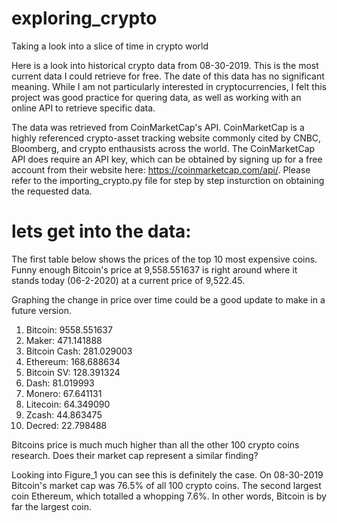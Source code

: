 # exploring_crypto
Taking a look into a slice of time in crypto world 

Here is a look into historical crypto data from 08-30-2019. This is the most current data I could retrieve for free. The date of this data has no significant meaning. While I am not particularly interested in cryptocurrencies, I felt this project was good practice for quering data, as well as working with an online API to retrieve specific data. 

The data was retrieved from CoinMarketCap's API. CoinMarketCap is a highly referenced crypto-asset tracking website commonly cited by CNBC, Bloomberg, and crypto enthausists across the world. The CoinMarketCap API does require an API key, which can be obtained by signing up for a free account from their website here: https://coinmarketcap.com/api/. Please refer to the importing_crypto.py file for step by step insturction on obtaining the requested data.

# lets get into the data:
The first table below shows the prices of the top 10 most expensive coins. Funny enough Bitcoin's price at 9,558.551637 is right around where it stands today (06-2-2020) at a current price of 9,522.45. 

Graphing the change in price over time could be a good update to make in a future version.

1. Bitcoin: 9558.551637
2. Maker: 471.141888
3. Bitcoin Cash: 281.029003
4. Ethereum: 168.688634
5. Bitcoin SV: 128.391324
6. Dash: 81.019993 
7. Monero: 67.641131 
8. Litecoin: 64.349090 
9. Zcash: 44.863475 
10. Decred: 22.798488 

Bitcoins price is much much higher than all the other 100 crypto coins research. Does their market cap represent a similar finding?

Looking into Figure_1 you can see this is definitely the case. On 08-30-2019 Bitcoin's market cap was 76.5% of all 100 crypto coins. The second largest coin Ethereum, which totalled a whopping 7.6%. In other words, Bitcoin is by far the largest coin.




